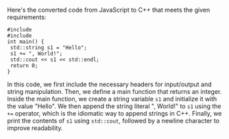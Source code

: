 Here's the converted code from JavaScript to C++ that meets the given requirements:
```
#include 
#include 
int main() {
 std::string s1 = "Hello";
 s1 += ", World!";
 std::cout << s1 << std::endl;
 return 0;
}
```
In this code, we first include the necessary headers for input/output and string manipulation. Then, we define a main function that returns an integer. Inside the main function, we create a string variable `s1` and initialize it with the value "Hello". We then append the string literal ", World!" to `s1` using the `+=` operator, which is the idiomatic way to append strings in C++. Finally, we print the contents of `s1` using `std::cout`, followed by a newline character to improve readability.

